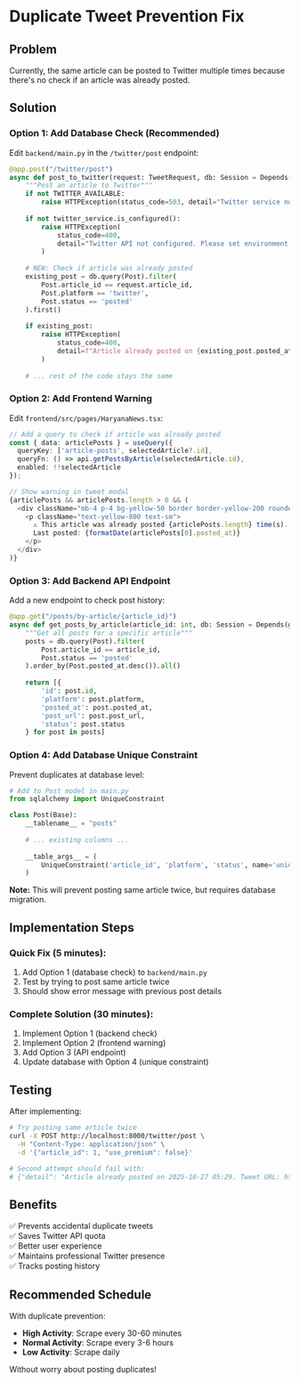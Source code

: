 # Duplicate Tweet Prevention Fix

## Problem
Currently, the same article can be posted to Twitter multiple times because there's no check if an article was already posted.

## Solution

### Option 1: Add Database Check (Recommended)

Edit `backend/main.py` in the `/twitter/post` endpoint:

```python
@app.post("/twitter/post")
async def post_to_twitter(request: TweetRequest, db: Session = Depends(get_db)):
    """Post an article to Twitter"""
    if not TWITTER_AVAILABLE:
        raise HTTPException(status_code=503, detail="Twitter service not available")
    
    if not twitter_service.is_configured():
        raise HTTPException(
            status_code=400, 
            detail="Twitter API not configured. Please set environment variables."
        )
    
    # NEW: Check if article was already posted
    existing_post = db.query(Post).filter(
        Post.article_id == request.article_id,
        Post.platform == 'twitter',
        Post.status == 'posted'
    ).first()
    
    if existing_post:
        raise HTTPException(
            status_code=400, 
            detail=f"Article already posted on {existing_post.posted_at.strftime('%Y-%m-%d %H:%M')}. Tweet URL: {existing_post.post_url}"
        )
    
    # ... rest of the code stays the same
```

### Option 2: Add Frontend Warning

Edit `frontend/src/pages/HaryanaNews.tsx`:

```typescript
// Add a query to check if article was already posted
const { data: articlePosts } = useQuery({
  queryKey: ['article-posts', selectedArticle?.id],
  queryFn: () => api.getPostsByArticle(selectedArticle.id),
  enabled: !!selectedArticle
});

// Show warning in tweet modal
{articlePosts && articlePosts.length > 0 && (
  <div className="mb-4 p-4 bg-yellow-50 border border-yellow-200 rounded">
    <p className="text-yellow-800 text-sm">
      ⚠️ This article was already posted {articlePosts.length} time(s).
      Last posted: {formatDate(articlePosts[0].posted_at)}
    </p>
  </div>
)}
```

### Option 3: Add Backend API Endpoint

Add a new endpoint to check post history:

```python
@app.get("/posts/by-article/{article_id}")
async def get_posts_by_article(article_id: int, db: Session = Depends(get_db)):
    """Get all posts for a specific article"""
    posts = db.query(Post).filter(
        Post.article_id == article_id,
        Post.status == 'posted'
    ).order_by(Post.posted_at.desc()).all()
    
    return [{
        'id': post.id,
        'platform': post.platform,
        'posted_at': post.posted_at,
        'post_url': post.post_url,
        'status': post.status
    } for post in posts]
```

### Option 4: Add Database Unique Constraint

Prevent duplicates at database level:

```python
# Add to Post model in main.py
from sqlalchemy import UniqueConstraint

class Post(Base):
    __tablename__ = "posts"
    
    # ... existing columns ...
    
    __table_args__ = (
        UniqueConstraint('article_id', 'platform', 'status', name='unique_article_platform_posted'),
    )
```

**Note:** This will prevent posting same article twice, but requires database migration.

## Implementation Steps

### Quick Fix (5 minutes):

1. Add Option 1 (database check) to `backend/main.py`
2. Test by trying to post same article twice
3. Should show error message with previous post details

### Complete Solution (30 minutes):

1. Implement Option 1 (backend check)
2. Implement Option 2 (frontend warning)
3. Add Option 3 (API endpoint)
4. Update database with Option 4 (unique constraint)

## Testing

After implementing:

```bash
# Try posting same article twice
curl -X POST http://localhost:8000/twitter/post \
  -H "Content-Type: application/json" \
  -d '{"article_id": 1, "use_premium": false}'

# Second attempt should fail with:
# {"detail": "Article already posted on 2025-10-27 05:29. Tweet URL: https://..."}
```

## Benefits

✅ Prevents accidental duplicate tweets  
✅ Saves Twitter API quota  
✅ Better user experience  
✅ Maintains professional Twitter presence  
✅ Tracks posting history  

## Recommended Schedule

With duplicate prevention:
- **High Activity**: Scrape every 30-60 minutes
- **Normal Activity**: Scrape every 3-6 hours
- **Low Activity**: Scrape daily

Without worry about posting duplicates!

